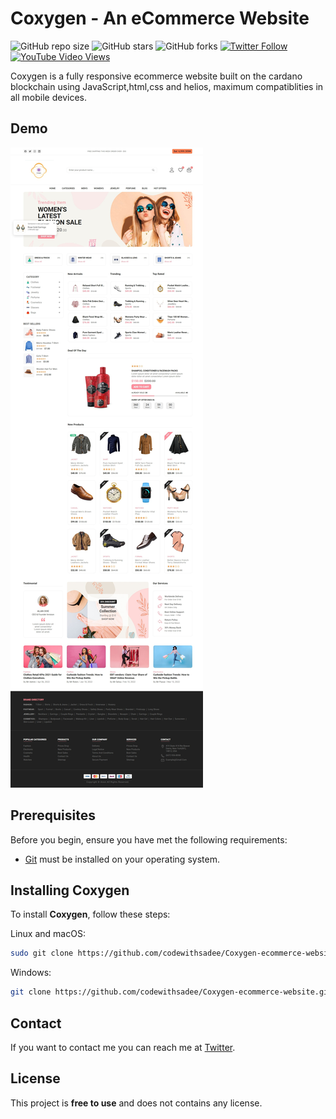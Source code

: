 # Coxygen - An eCommerce Website

![GitHub repo size](https://img.shields.io/github/repo-size/codewithsadee/Coxygen-ecommerce-website)
![GitHub stars](https://img.shields.io/github/stars/codewithsadee/anon-ecommerce-website?style=social)
![GitHub forks](https://img.shields.io/github/forks/codewithsadee/anon-ecommerce-website?style=social)
[![Twitter Follow](https://img.shields.io/twitter/follow/codewithsadee_?style=social)](https://twitter.com/intent/follow?screen_name=codewithsadee_)
[![YouTube Video Views](https://img.shields.io/youtube/views/3l8Lob4ysI0?style=social)](https://youtu.be/3l8Lob4ysI0)

Coxygen is a fully responsive ecommerce website built on the cardano blockchain using JavaScript,html,css and helios, maximum compatiblities in all mobile devices.

## Demo

![Coxygen Desktop Demo](./website-demo-image/desktop.jpeg "Desktop Demo")

## Prerequisites

Before you begin, ensure you have met the following requirements:

* [Git](https://git-scm.com/downloads "Download Git") must be installed on your operating system.

## Installing Coxygen

To install **Coxygen**, follow these steps:

Linux and macOS:

```bash
sudo git clone https://github.com/codewithsadee/Coxygen-ecommerce-website.git
```

Windows:

```bash
git clone https://github.com/codewithsadee/Coxygen-ecommerce-website.git
```

## Contact

If you want to contact me you can reach me at [Twitter](https://www.twitter.com/codewithsadee).

## License

This project is **free to use** and does not contains any license.
